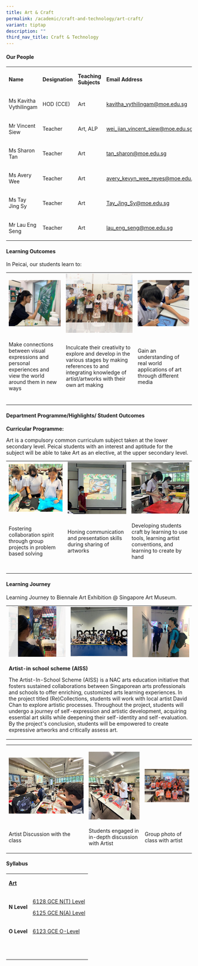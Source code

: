```yaml
---
title: Art & Craft
permalink: /academic/craft-and-technology/art-craft/
variant: tiptap
description: ""
third_nav_title: Craft & Technology
---
```

<h4><strong>Our People</strong></h4>
<table style="minWidth: 100px">
<colgroup>
<col>
<col>
<col>
<col>
</colgroup>
<tbody>
<tr>
<td rowspan="1" colspan="1">
<p><strong>Name</strong>
</p>
</td>
<td rowspan="1" colspan="1">
<p><strong>Designation</strong>
</p>
</td>
<td rowspan="1" colspan="1">
<p><strong>Teaching Subjects</strong>
</p>
</td>
<td rowspan="1" colspan="1">
<p><strong>Email Address</strong>
</p>
</td>
</tr>
<tr>
<td rowspan="1" colspan="1">
<p>Ms Kavitha Vythilingam</p>
</td>
<td rowspan="1" colspan="1">
<p>HOD (CCE)</p>
</td>
<td rowspan="1" colspan="1">
<p>Art</p>
</td>
<td rowspan="1" colspan="1">
<p><a href="mailto:kavitha_vythilingam@moe.edu.sg" rel="noopener noreferrer nofollow" target="_blank">kavitha_vythilingam@moe.edu.sg</a>
</p>
</td>
</tr>
<tr>
<td rowspan="1" colspan="1">
<p>Mr Vincent Siew</p>
</td>
<td rowspan="1" colspan="1">
<p>Teacher</p>
</td>
<td rowspan="1" colspan="1">
<p>Art, ALP</p>
</td>
<td rowspan="1" colspan="1">
<p><a href="mailto:wei_jian_vincent_siew@moe.edu.sg" rel="noopener noreferrer nofollow" target="_blank">wei_jian_vincent_siew@moe.edu.sg</a>
</p>
</td>
</tr>
<tr>
<td rowspan="1" colspan="1">
<p>Ms Sharon Tan</p>
</td>
<td rowspan="1" colspan="1">
<p>Teacher</p>
</td>
<td rowspan="1" colspan="1">
<p>Art</p>
</td>
<td rowspan="1" colspan="1">
<p><a href="mailto:tan_sharon@moe.edu.sg" rel="noopener noreferrer nofollow" target="_blank">tan_sharon@moe.edu.sg</a>
</p>
</td>
</tr>
<tr>
<td rowspan="1" colspan="1">
<p>Ms Avery Wee</p>
</td>
<td rowspan="1" colspan="1">
<p>Teacher</p>
</td>
<td rowspan="1" colspan="1">
<p>Art</p>
</td>
<td rowspan="1" colspan="1">
<p><a href="mailto:avery_kevyn_wee_reyes@moe.edu.sg" rel="noopener noreferrer nofollow" target="_blank">avery_kevyn_wee_reyes@moe.edu.sg</a>
</p>
</td>
</tr>
<tr>
<td rowspan="1" colspan="1">
<p>Ms Tay Jing Sy</p>
</td>
<td rowspan="1" colspan="1">
<p>Teacher</p>
</td>
<td rowspan="1" colspan="1">
<p>Art</p>
</td>
<td rowspan="1" colspan="1">
<p><a href="mailto:Tay_Jing_Sy@moe.edu.sg" rel="noopener noreferrer nofollow" target="_blank">Tay_Jing_Sy@moe.edu.sg</a>
</p>
</td>
</tr>
<tr>
<td rowspan="1" colspan="1">
<p>Mr Lau Eng Seng</p>
</td>
<td rowspan="1" colspan="1">
<p>Teacher</p>
</td>
<td rowspan="1" colspan="1">
<p>Art</p>
</td>
<td rowspan="1" colspan="1">
<p><a href="mailto:lau_eng_seng@moe.edu.sg" rel="noopener noreferrer nofollow" target="_blank">lau_eng_seng@moe.edu.sg</a>
</p>
</td>
</tr>
</tbody>
</table>
<h4><strong>Learning Outcomes</strong></h4>
<p>In Peicai, our students learn to:</p>
<table style="minWidth: 75px">
<colgroup>
<col>
<col>
<col>
</colgroup>
<tbody>
<tr>
<td rowspan="1" colspan="1">
<div class="isomer-image-wrapper">
<img style="width: 100%;" height="auto" width="100%" src="/images/visual_express_art_v1.jpg">
</div>
</td>
<td rowspan="1" colspan="1">
<div class="isomer-image-wrapper">
<img style="width: 100%;" height="auto" width="100%" src="/images/visual_express_art_v2.jpg">
</div>
</td>
<td rowspan="1" colspan="1">
<div class="isomer-image-wrapper">
<img style="width: 100%;" height="auto" width="100%" src="/images/visual_express_art_v3.jpg">
</div>
</td>
</tr>
<tr>
<td rowspan="1" colspan="1">
<p>Make connections between visual expressions and personal experiences and
view the world around them in new ways</p>
</td>
<td rowspan="1" colspan="1">
<p>Inculcate their creativity to explore and develop in the various stages
by making references to and integrating knowledge of artist/artworks with
their own art making</p>
</td>
<td rowspan="1" colspan="1">
<p>Gain an understanding of real world applications of art through different
media</p>
</td>
</tr>
<tr>
<td rowspan="1" colspan="1">
<p></p>
</td>
<td rowspan="1" colspan="1">
<p></p>
</td>
<td rowspan="1" colspan="1">
<p></p>
</td>
</tr>
</tbody>
</table>
<h4><strong>Department Programme/Highlights/ Student Outcomes</strong></h4>
<p><strong>Curricular Programme:</strong>
</p>
<p>Art is a compulsory common curriculum subject taken at the lower secondary
level. Peicai students with an interest and aptitude for the subject will
be able to take Art as an elective, at the upper secondary level.</p>
<table style="minWidth: 75px">
<colgroup>
<col>
<col>
<col>
</colgroup>
<tbody>
<tr>
<td rowspan="1" colspan="1">
<div class="isomer-image-wrapper">
<img style="width: 100%;" height="auto" width="100%" src="/images/visual_express_art_v4.jpg">
</div>
</td>
<td rowspan="1" colspan="1">
<div class="isomer-image-wrapper">
<img style="width: 100%;" height="auto" width="100%" src="/images/visual_express_art_v5.jpg">
</div>
</td>
<td rowspan="1" colspan="1">
<div class="isomer-image-wrapper">
<img style="width: 100%;" height="auto" width="100%" src="/images/visual_express_art_v6.jpg">
</div>
</td>
</tr>
<tr>
<td rowspan="1" colspan="1">
<p>Fostering collaboration spirit through group projects in problem based
solving</p>
</td>
<td rowspan="1" colspan="1">
<p>Honing communication and presentation skills during sharing of artworks</p>
</td>
<td rowspan="1" colspan="1">
<p>Developing students craft by learning to use tools, learning artist conventions,
and learning to create by hand</p>
</td>
</tr>
<tr>
<td rowspan="1" colspan="1">
<p></p>
</td>
<td rowspan="1" colspan="1">
<p></p>
</td>
<td rowspan="1" colspan="1">
<p></p>
</td>
</tr>
</tbody>
</table>
<h4><strong>Learning Journey</strong></h4>
<p>Learning Journey to Biennale Art Exhibition @ Singapore Art Museum.</p>
<table style="minWidth: 75px">
<colgroup>
<col>
<col>
<col>
</colgroup>
<tbody>
<tr>
<td rowspan="1" colspan="1">
<div class="isomer-image-wrapper">
<img style="width: 100%;" height="auto" width="100%" src="/images/visual_express_art_v7.jpg">
</div>
</td>
<td rowspan="1" colspan="1">
<div class="isomer-image-wrapper">
<img style="width: 100%;" height="auto" width="100%" src="/images/visual_express_art_v8.jpg">
</div>
</td>
<td rowspan="1" colspan="1">
<div class="isomer-image-wrapper">
<img style="width: 100%;" height="auto" width="100%" src="/images/visual_express_art_v9.jpg">
</div>
</td>
</tr>
<tr>
<td rowspan="1" colspan="3">
<p><strong>Artist-in school scheme (AISS)</strong>
</p>
<p>The Artist-In-School Scheme (AISS) is a NAC arts education initiative
that fosters sustained collaborations between Singaporean arts professionals
and schools to offer enriching, customized arts learning experiences. In
the project titled (Re)Collections, students will work with local artist
David Chan to explore artistic processes. Throughout the project, students
will undergo a journey of self-expression and artistic development, acquiring
essential art skills while deepening their self-identity and self-evaluation.
By the project's conclusion, students will be empowered to create expressive
artworks and critically assess art.</p>
</td>
</tr>
</tbody>
</table>
<table style="minWidth: 75px">
<colgroup>
<col>
<col>
<col>
</colgroup>
<tbody>
<tr>
<th rowspan="1" colspan="1">
<p></p>
<div class="isomer-image-wrapper">
<img style="width: 100%" height="auto" width="100%" alt="" src="/images/Academic/art_2024_1.jpg">
</div>
</th>
<th rowspan="1" colspan="1">
<p></p>
<div class="isomer-image-wrapper">
<img style="width: 100%" height="auto" width="100%" alt="" src="/images/Academic/art_2024_2.jpg">
</div>
</th>
<th rowspan="1" colspan="1">
<p></p>
<div class="isomer-image-wrapper">
<img style="width: 100%" height="auto" width="100%" alt="" src="/images/Academic/art_2024_3.jpg">
</div>
</th>
</tr>
<tr>
<td rowspan="1" colspan="1">
<p>Artist Discussion with the class</p>
</td>
<td rowspan="1" colspan="1">
<p>Students engaged in in-depth discussion with Artist</p>
</td>
<td rowspan="1" colspan="1">
<p>Group photo of class with artist</p>
</td>
</tr>
</tbody>
</table>
<h4><strong>Syllabus</strong></h4>
<table style="minWidth: 50px">
<colgroup>
<col>
<col>
</colgroup>
<tbody>
<tr>
<td rowspan="1" colspan="1">
<p><strong><u>Art</u></strong>
</p>
</td>
<td rowspan="1" colspan="1">
<p></p>
</td>
</tr>
<tr>
<td rowspan="1" colspan="1">
<p><strong>N Level</strong>
</p>
</td>
<td rowspan="1" colspan="1">
<p><a href="https://www.seab.gov.sg/docs/default-source/national-examinations/syllabus/nlevel/2024syllabus/6128_y24_sy.pdf" rel="noopener noreferrer nofollow" target="_blank">6128 GCE N(T) Level</a>
</p>
<p><a href="https://www.seab.gov.sg/docs/default-source/national-examinations/syllabus/nlevel/2024syllabus/6125_y24_sy.pdf" rel="noopener noreferrer nofollow" target="_blank">6125 GCE N(A) Level</a>
</p>
</td>
</tr>
<tr>
<td rowspan="1" colspan="1">
<p><strong>O Level</strong>
</p>
</td>
<td rowspan="1" colspan="1">
<p><a href="https://www.seab.gov.sg/docs/default-source/national-examinations/syllabus/olevel/2024syllabus/6123_y24_sy.pdf" rel="noopener noreferrer nofollow" target="_blank">6123 GCE O-Level</a>
</p>
</td>
</tr>
<tr>
<td rowspan="1" colspan="1">
<p>&nbsp;</p>
</td>
<td rowspan="1" colspan="1">
<p></p>
</td>
</tr>
</tbody>
</table>
<p></p>